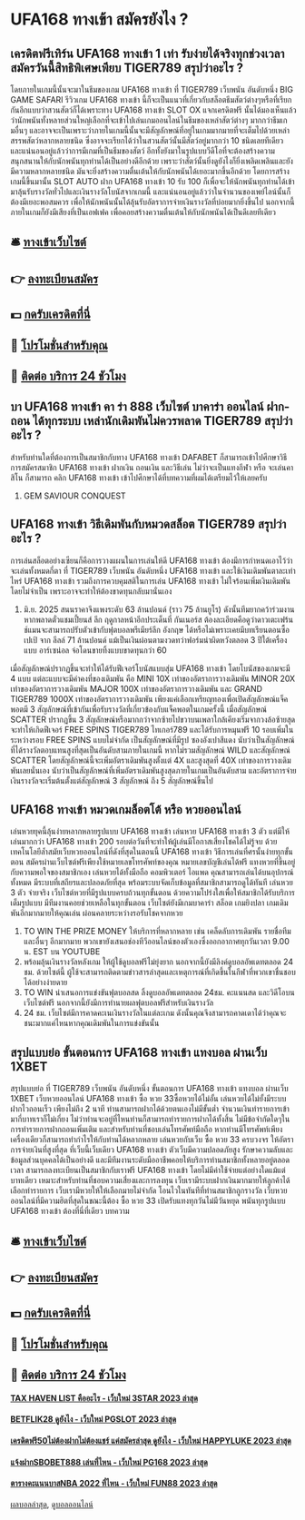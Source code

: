# UFA168 ทางเข้า สมัครยังไง ?
## เครดิตฟรีเทิร์น UFA168 ทางเข้า 1 เท่า รับง่ายได้จริงทุกช่วงเวลา สมัครวันนี้สิทธิพิเศษเพียบ TIGER789 สรุปว่าอะไร ?
โดยภายในเกมนี้นั้นจะมาในธีมของเกม UFA168 ทางเข้า ที่ TIGER789 เว็บพนัน อันดับหนึ่ง BIG GAME SAFARI รีวิวเกม UFA168 ทางเข้า นี้ก็จะเป็นแนวที่เกี่ยวกับสล็อตธีมสัตว์ต่างๆหรือที่เรียกกันอีกแบบว่าสวนสัตว์ก็ได้เพราะทาง UFA168 ทางเข้า SLOT OX แจกเครดิตฟรี นั้นได้มองเห็นแล้วว่านักพนันทั้งหลายส่วนใหญ่เลือกที่จะเข้าไปเล่นเกมออนไลน์ในธีมของเหล่าสัตว์ต่างๆ มากกว่าธีมเกมอื่นๆ และอาจจะเป็นเพราะว่าภายในเกมนี้นั้นจะมีสัญลักษณ์ที่อยู่ในเกมมากมายที่จะเต็มไปด้วยเหล่าสรรพสัตว์หลากหลายชนิด ซึ่งอาจจะเรียกได้ว่าในสวนสัตว์นั้นมีสัตว์อยู่มากกว่า 10 ชนิดเลยทีเดียว และแน่นอนอยู่แล้วว่าการมีเกมที่เป็นธีมของสัตว์ อีกทั้งยังมาในรูปแบบวีดีโอที่จะต้องสร้างความสนุกสนานให้กับนักพนันทุกท่านได้เป็นอย่างดีอีกด้วย
เพราะว่าสัตว์นั้นยิ่งดูยังไงก็ยิ่งเพลิดเพลินและยังมีความหลากหลายชนิด มันจะยิ่งสร้างความตื่นเต้นให้กับนักพนันได้เยอะมากขึ้นอีกด้วย โดยการสร้างเกมนี้ขึ้นมานั้น SLOT AUTO ฝาก UFA168 ทางเข้า 10 รับ 100 ก็เพื่อจะให้นักพนันทุกท่านได้เข้ามาลุ้นรับรางวัลทั่วไปและเงินรางวัลโบนัสจากเกมนี้ และแน่นอนอยู่แล้วว่าในจำนวนของเพย์ไลน์นั้นก็ต้องมีเยอะพอสมควร เพื่อให้นักพนันนั้นได้ลุ้นรับอัตราการจ่ายเงินรางวัลที่บ่อยมากยิ่งขึ้นไป นอกจากนี้ภายในเกมก็ยังมีเสียงที่เป็นเอฟเฟค เพื่อคอยสร้างความตื่นเต้นให้กับนักพนันได้เป็นดีเลยทีเดียว

## 🛎 [ทางเข้าเว็บไซต์](https://bit.ly/3SdLNi2)
## 👉 [ลงทะเบียนสมัคร](https://bit.ly/3SdLNi2)
## 💵 [กดรับเครดิตที่นี่](https://bit.ly/3dyRKHj)
## 👑 [โปรโมชั่นสำหรับคุณ](https://bit.ly/3dyRKHj)
## 📱 [ติดต่อ บริการ 24 ชัวโมง](https://bit.ly/3dyRKHj)

## บา UFA168 ทางเข้า คา ร่า 888 เว็บไซต์ บาคาร่า ออนไลน์ ฝาก-ถอน ได้ทุกระบบ เหล่านักเดิมพันไม่ควรพลาด TIGER789 สรุปว่าอะไร ?
สำหรับท่านใดที่ต้องการเป็นสมาชิกกับทาง UFA168 ทางเข้า DAFABET ก็สามารถเข้าไปศึกษาวิธีการสมัครสมาชิก UFA168 ทางเข้า ฝากเงิน ถอนเงิน และวิธีเล่น ไม่ว่าจะเป็นแทงกีฬา หรือ จะเล่นคาสิโน ก็สามารถ คลิก UFA168 ทางเข้า เข้าไปศึกษาได้ที่บทความที่ผมได้เตรียมไว้ให้เลยครับ
1. GEM SAVIOUR CONQUEST

## UFA168 ทางเข้า วิธีเดิมพันกับหมวดสล็อต TIGER789 สรุปว่าอะไร ?
การเล่นสล็อตอย่างเซียนก็คือการวางแผนในการเล่นให้ดี UFA168 ทางเข้า ต้องมีการกำหนดเอาไว้ว่าจะเล่นทั้งหมดกี่ตา ที่ TIGER789 เว็บพนัน อันดับหนึ่ง UFA168 ทางเข้า และใช้เงินเดิมพันตาละเท่าไหร่ UFA168 ทางเข้า รวมถึงการควบคุมสติในการเล่น UFA168 ทางเข้า ไม่ใจร้อนเพิ่มเงินเดิมพันโดยไม่จำเป็น เพราะอาจจะทำให้ต้องขาดทุนกลับมานั่นเอง
1. มิ.ย. 2025 สนนราคาจึงแพงระดับ 63 ล้านปอนด์ (ราว 75 ล้านยูโร) ดังนั้นทีมยากคว้าร่วมงานหากพลาดตั๋วแชมเปี้ยนส์ ลีก ฤดูกาลหน้าอีกประเด็นที่ กันเนอร์ส ต้องละเอียดคือดูว่าดาวเตะเฟร้นช์แมนจะสามารถปรับตัวเข้ากับฟุตบอลพรีเมียร์ลีก อังกฤษ ได้หรือไม่เพราะเคยมีบทเรียนตอนซื้อ เปเป้ จาก ลีลล์ 71 ล้านปอนด์ แม้เป็นเงินผ่อนตามงวดทว่าฟอร์มน่าผิดหวังตลอด 3 ปีใต้เครื่องแบบ อาร์เซน่อล จ่อโดนขายทิ้งแบบขาดทุนกว่า 60

เมื่อสัญลักษณ์ปรากฏขึ้นจะทำให้ได้รับฟีเจอร์โบนัสแบบสุ่ม UFA168 ทางเข้า โดยโบนัสของเกมจะมี 4 แบบ แต่ละแบบจะมีค่าคงที่ของเดิมพัน คือ MINI 10X เท่าของอัตราการวางเดิมพัน MINOR 20X เท่าของอัตราการวางเดิมพัน MAJOR 100X เท่าของอัตราการวางเดิมพัน และ GRAND TIGER789 1000X เท่าของอัตราการวางเดิมพัน เพียงแค่เลือกเหรียญทองเพื่อเปิดสัญลักษณ์แจ็คพอตมี 3 สัญลักษณ์ที่เข้ากันเพื่อรับรางวัลที่เกี่ยวข้องกับแจ็คพอตในเกมครั้งนี้
เมื่อสัญลักษณ์ SCATTER ปรากฏขึ้น 3 สัญลักษณ์หรือมากกว่าจากซ้ายไปขวาบนเพลาใกล้เคียงเริ่มจากวงล้อซ้ายสุดจะทำให้เกิดฟีเจอร์ FREE SPINS TIGER789 ไทเกอร์789 และได้รับการหมุนฟรี 10 รอบเพิ่มในระหว่างรอบ FREE SPINS แบบไม่จำกัด
เป็นสัญลักษณ์ที่มีรูป ซองอังเปาสีแดง นับว่าเป็นสัญลักษณ์ที่ได้รางวัลตอบแทนสูงที่สุดเป็นอันดับสามภายในเกมนี้ หากไม่รวมสัญลักษณ์ WILD และสัญลักษณ์ SCATTER โดยสัญลักษณ์นี้จะเพิ่มอัตราเดิมพันสูงตั้งแต่ 4X และสูงสุดที่ 40X เท่าของการวางเดิมพันเลยนั่นเอง นับว่าเป็นสัญลักษณ์ที่เพิ่มอัตราเดิมพันสูงสุดภายในเกมเป็นอันดับสาม และอัตราการจ่ายเงินรางวัลจะเริ่มต้นตั้งแต่สัญลักษณ์ 3 สัญลักษณ์ ถึง 5 สัญลักษณ์ขึ้นไป

## UFA168 ทางเข้า หมวดเกมล็อตโต้ หรือ หวยออนไลน์
เล่นหวยยุคนี้ลุ้นง่ายหลากหลายรูปแบบ UFA168 ทางเข้า เล่นหวย UFA168 ทางเข้า 3 ตัว แต่มีให้เล่นมากกว่า UFA168 ทางเข้า 200 รอบต่อวันที่จะทำให้ผู้เล่นมีโอกาสเสี่ยงโชคได้ไม่รู้จบ ด้วยเทคโนโลยีล้ำสมัยเว็บหวยออนไลน์ที่ดังที่สุดในตอนนี้ UFA168 ทางเข้า วิธีการเล่นที่ศรนั้นง่ายทุกขั้นตอน สมัครผ่านเว็บไซต์ฟรีเพียงใช้หมายเลขโทรศัพท์ของคุณ หมายเลขบัญชีเล่นได้ฟรี แทงหวยที่ขึ้นอยู่กับความพอใจของสมาชิกเอง เล่นหวยได้ทั้งมือถือ คอมพิวเตอร์ ไอแพด คุณสามารถเล่นได้บนอุปกรณ์ทั้งหมด มีระบบที่เสถียรและปลอดภัยที่สุด พร้อมระบบจัดเก็บข้อมูลที่สมาชิกสามารถดูได้ทันที เล่นหวย 3 ตัว จ่ายจริง เว็บไซต์หวยที่มีรูปแบบครบถ้วนทุกขั้นตอน ด้วยความโปร่งใสเพื่อให้สมาชิกได้รับบริการเต็มรูปแบบ มีทีมงานคอยช่วยเหลือในทุกขั้นตอน เว็บไซต์ยังมีเกมบาคาร่า สล็อต เกมยิงปลา เกมเดิมพันอีกมากมายให้คุณเล่น ผ่อนคลายระหว่างรอรับโชคจากหวย
1. TO WIN THE PRIZE MONEY ให้บริการที่หลากหลาย เช่น เคล็ดลับการเดิมพัน รายชื่อทีม และอื่นๆ อีกมากมาย พวกเขายังเสนอช่องทีวีออนไลน์ของตัวเองซึ่งออกอากาศทุกวันเวลา 9.00 น. EST บน YOUTUBE
2. พร้อมลุ้นเงินรางวัลหลังเกม ให้ผู้ใช้ดูบอลฟรีไม่ยุ่งยาก นอกจากนี้ยังมีลิงค์ดูบอลอัพเดทตลอด 24 ชม. ด้วยไซต์นี้ ผู้ใช้จะสามารถติดตามข่าวสารล่าสุดและเหตุการณ์ที่เกิดขึ้นในกีฬาที่พวกเขาชื่นชอบได้อย่างง่ายดาย
3. TO WIN นำเสนอการแข่งขันฟุตบอลสด ลิ้งดูบอลอัพเดทตลอด 24ชม. คะแนนสด และวิดีโอบนเว็บไซต์ฟรี นอกจากนี้ยังมีการทำนายผลฟุตบอลฟรีสำหรับเงินรางวัล
4. 24 ชม. เว็บไซต์มีการคาดคะเนเงินรางวัลในแต่ละเกม ดังนั้นคุณจึงสามารถคาดเดาได้ว่าคุณจะชนะมากแค่ไหนหากคุณเดิมพันในการแข่งขันนั้น

## สรุปแบบย่อ ขั้นตอนการ UFA168 ทางเข้า แทงบอล ผ่านเว็บ 1XBET
สรุปแบบย่อ ที่ TIGER789 เว็บพนัน อันดับหนึ่ง ขั้นตอนการ UFA168 ทางเข้า แทงบอล ผ่านเว็บ 1XBET เว็บหวยออนไลน์ UFA168 ทางเข้า ซื้อ หวย 33ซื้อหวยได้ไม่อั้น เล่นหวยได้ไม่ยั้งมีระบบฝากไวถอนเร็ว เพียงไม่ถึง 2 นาที ท่านสามารถฝากได้ด้วยตนเองไม่มีขั้นต่ำ จำนวนเงินทำรายการเข้ามากี่บาทเราก็ไม่เกี่ยง ไม่ว่าท่านจะอยู่ที่ไหนท่านก็สามารถทำรายการฝากได้ทั้งสิ้น ไม่มีข้อจำกัดใดๆในการทำรายการฝากถอนเพิ่มเติม และสำหรับท่านที่ชอบเล่นโทรศัพท์มือถือ หากท่านมีโทรศัพท์เพียงเครื่องเดียวก็สามารถทำกำไรให้กับท่านได้หลากหลาย เล่นหวยกับเว็บ ซื้อ หวย 33 ครบวงจร ให้อัตราการจ่ายเงินที่สูงที่สุด ที่เว็บนี้เว็บเดียว UFA168 ทางเข้า ตัวเว็บมีความปลอดภัยสูง รักษาความลับและข้อมูลส่วนบุคคลได้เป็นอย่างดี และมีทีมงานระดับมืออาชีพคอยให้บริการท่านสมาชิกทั้งหลายอยู่ตลอดเวลา สามารถลงทะเบียนเป็นสมาชิกกับเราฟรี UFA168 ทางเข้า โดยไม่มีค่าใช้จ่ายแต่อย่างใดแม้แต่บาทเดียว เหมาะสำหรับท่านที่ชอบความเสี่ยงและการลงทุน เว็บเรามีระบบฝากเงินมากมายให้ลูกค้าได้เลือกทำรายการ เว็บเรามีหวยให้ให้เลือกมายไม่จำกัด โอนไวในทันทีที่ท่านสมาชิกถูกรางวัล เว็บหวยออนไลน์ที่มีความฮิตที่สุดในขณะนี้ต้อง ซื้อ หวย 33 เปิดรับแทงทุกวันไม่มีวันหยุด พนันทุกรูปแบบ UFA168 ทางเข้า ต้องที่นี่ที่เดียว
บทความ

## 🛎 [ทางเข้าเว็บไซต์](https://bit.ly/3SdLNi2)
## 👉 [ลงทะเบียนสมัคร](https://bit.ly/3SdLNi2)
## 💵 [กดรับเครดิตที่นี่](https://bit.ly/3dyRKHj)
## 👑 [โปรโมชั่นสำหรับคุณ](https://bit.ly/3dyRKHj)
## 📱 [ติดต่อ บริการ 24 ชัวโมง](https://bit.ly/3dyRKHj)

#### [TAX HAVEN LIST คืออะไร - เว็บใหม่ 3STAR 2023 ล่าสุด](https://atom.io/themes/tax%20haven%20list%20คืออะไร%20-%20เว็บใหม่%203star%202023%20ล่าสุด)
#### [BETFLIK28 ดูยังไง - เว็บใหม่ PGSLOT 2023 ล่าสุด](https://atom.io/themes/betflik28%20ดูยังไง%20-%20เว็บใหม่%20pgslot%202023%20ล่าสุด)
#### [เครดิตฟรี50ไม่ต้องฝากไม่ต้องแชร์ แค่สมัครล่าสุด ดูยังไง - เว็บใหม่ HAPPYLUKE 2023 ล่าสุด](https://atom.io/themes/เครดิตฟรี50ไม่ต้องฝากไม่ต้องแชร์%20แค่สมัครล่าสุด%20ดูยังไง%20-%20เว็บใหม่%20happyluke%202023%20ล่าสุด)
#### [แจ้งฝากSBOBET888 เล่นที่ไหน - เว็บใหม่ PG168 2023 ล่าสุด](https://atom.io/themes/แจ้งฝากsbobet888%20เล่นที่ไหน%20-%20เว็บใหม่%20pg168%202023%20ล่าสุด)
#### [ตารางคะแนนบาสNBA 2022 ที่ไหน - เว็บใหม่ FUN88 2023 ล่าสุด](https://atom.io/themes/ตารางคะแนนบาสnba%202022%20ที่ไหน%20-%20เว็บใหม่%20fun88%202023%20ล่าสุด)

[ผลบอลล่าสุด](https://siamsport.tv "ผลบอลล่าสุด"), [ดูบอลออนไลน์](https://siamsport.tv/ดูบอลสด "ดูบอลออนไลน์")
